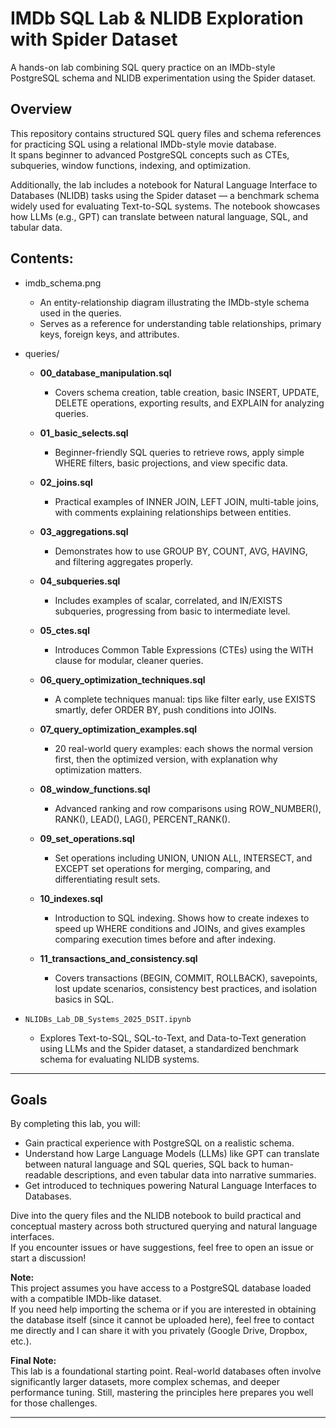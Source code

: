 # IMDb SQL Lab & NLIDB Exploration with Spider Dataset

A hands-on lab combining SQL query practice on an IMDb-style PostgreSQL schema and NLIDB experimentation using the Spider dataset.

## Overview

This repository contains structured SQL query files and schema references for practicing SQL using a relational IMDb-style movie database.  
It spans beginner to advanced PostgreSQL concepts such as CTEs, subqueries, window functions, indexing, and optimization.

Additionally, the lab includes a notebook for Natural Language Interface to Databases (NLIDB) tasks using the Spider dataset — a benchmark schema widely used for evaluating Text-to-SQL systems. The notebook showcases how LLMs (e.g., GPT) can translate between natural language, SQL, and tabular data.

## Contents:

  - imdb_schema.png
    
    - An entity-relationship diagram illustrating the IMDb-style schema used in the queries.
    - Serves as a reference for understanding table relationships, primary keys, foreign keys, and attributes.

  - queries/
    - **00_database_manipulation.sql**
      - Covers schema creation, table creation, basic INSERT, UPDATE, DELETE operations, exporting results, and EXPLAIN for analyzing queries.
    
    - **01_basic_selects.sql**
      - Beginner-friendly SQL queries to retrieve rows, apply simple WHERE filters, basic projections, and view specific data.
    
    - **02_joins.sql**
      - Practical examples of INNER JOIN, LEFT JOIN, multi-table joins, with comments explaining relationships between entities.
    
    - **03_aggregations.sql**
      - Demonstrates how to use GROUP BY, COUNT, AVG, HAVING, and filtering aggregates properly.
    
    - **04_subqueries.sql**
      - Includes examples of scalar, correlated, and IN/EXISTS subqueries, progressing from basic to intermediate level.
    
    - **05_ctes.sql**
      - Introduces Common Table Expressions (CTEs) using the WITH clause for modular, cleaner queries.
    
    - **06_query_optimization_techniques.sql**
      - A complete techniques manual: tips like filter early, use EXISTS smartly, defer ORDER BY, push conditions into JOINs.
    
    - **07_query_optimization_examples.sql**
      - 20 real-world query examples: each shows the normal version first, then the optimized version, with explanation why optimization matters.
        
    - **08_window_functions.sql**
      - Advanced ranking and row comparisons using ROW_NUMBER(), RANK(), LEAD(), LAG(), PERCENT_RANK().
    
    - **09_set_operations.sql**
      - Set operations including UNION, UNION ALL, INTERSECT, and EXCEPT set operations for merging, comparing, and differentiating result sets.
    
    - **10_indexes.sql**
      - Introduction to SQL indexing. Shows how to create indexes to speed up WHERE conditions and JOINs, and gives examples comparing execution      times before and after indexing.
    
    - **11_transactions_and_consistency.sql**
      - Covers transactions (BEGIN, COMMIT, ROLLBACK), savepoints, lost update scenarios, consistency best practices, and isolation basics in SQL.

  - `NLIDBs_Lab_DB_Systems_2025_DSIT.ipynb`
      - Explores Text-to-SQL, SQL-to-Text, and Data-to-Text generation using LLMs and the Spider dataset, a standardized benchmark schema for evaluating NLIDB systems.

---

## Goals

By completing this lab, you will:

  - Gain practical experience with PostgreSQL on a realistic schema.
  - Understand how Large Language Models (LLMs) like GPT can translate between natural language and SQL queries, SQL back to human-readable descriptions, and even tabular data into narrative summaries.
  - Get introduced to techniques powering Natural Language Interfaces to Databases. 

Dive into the query files and the NLIDB notebook to build practical and conceptual mastery across both structured querying and natural language interfaces.  
If you encounter issues or have suggestions, feel free to open an issue or start a discussion!

**Note:**  
This project assumes you have access to a PostgreSQL database loaded with a compatible IMDb-like dataset.  
If you need help importing the schema or if you are interested in obtaining the database itself (since it cannot be uploaded here), feel free to contact me directly and I can share it with you privately (Google Drive, Dropbox, etc.).

**Final Note:**  
This lab is a foundational starting point. Real-world databases often involve significantly larger datasets, more complex schemas, and deeper performance tuning. Still, mastering the principles here prepares you well for those challenges.

---
